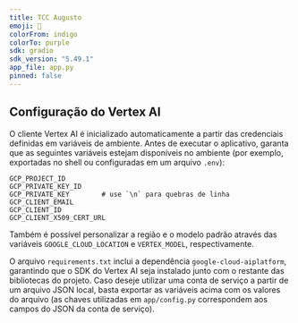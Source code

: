 ```yaml
---
title: TCC Augusto
emoji: 🧠
colorFrom: indigo
colorTo: purple
sdk: gradio
sdk_version: "5.49.1"
app_file: app.py
pinned: false
---
```


## Configuração do Vertex AI

O cliente Vertex AI é inicializado automaticamente a partir das
credenciais definidas em variáveis de ambiente. Antes de executar o
aplicativo, garanta que as seguintes variáveis estejam disponíveis no
ambiente (por exemplo, exportadas no shell ou configuradas em um
arquivo `.env`):

```
GCP_PROJECT_ID
GCP_PRIVATE_KEY_ID
GCP_PRIVATE_KEY        # use `\n` para quebras de linha
GCP_CLIENT_EMAIL
GCP_CLIENT_ID
GCP_CLIENT_X509_CERT_URL
```

Também é possível personalizar a região e o modelo padrão através das
variáveis `GOOGLE_CLOUD_LOCATION` e `VERTEX_MODEL`, respectivamente.

O arquivo `requirements.txt` inclui a dependência
`google-cloud-aiplatform`, garantindo que o SDK do Vertex AI seja
instalado junto com o restante das bibliotecas do projeto. Caso deseje
utilizar uma conta de serviço a partir de um arquivo JSON local, basta
exportar as variáveis acima com os valores do arquivo (as chaves
utilizadas em `app/config.py` correspondem aos campos do JSON da conta de
serviço).
